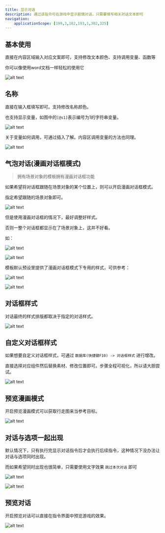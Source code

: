 ```yaml
---
title: 显示对话
description: 通过该指令可在游戏中显示剧情对话，只需要填写相关对话文本即可
navigation:
    applicationScope: [199,3,182,193,1,302,325]
---
```


## 基本使用

直接在内容区域输入对应文案即可，支持修改文本颜色、支持调用变量、函数等

你可以像使用word文档一样轻松的使用它

![alt text](https://assbak.gcw.wiki/gcw/image/zh_hans/commands/news/showdialog/1.png)

## 名称

直接在输入框填写即可。支持修改名称颜色。

也支持显示变量，如图中的`[@s1]`表示编号为1的字符串变量。

![alt text](https://assbak.gcw.wiki/gcw/image/zh_hans/commands/news/showdialog/2.png)

关于变量如何调用，可通过插入了解。内容区调用变量的方法也同理。

![alt text](https://assbak.gcw.wiki/gcw/image/zh_hans/commands/news/showdialog/3.png)

## 气泡对话(漫画对话框模式)

> 拥有场景对象的模板拥有漫画对话框功能

如果希望将对话框跟随在场景对象的某个位置上，则可以开启漫画对话框模式。

指定希望跟随的场景对象即可。

![alt text](https://assbak.gcw.wiki/gcw/image/zh_hans/commands/news/showdialog/4.png)

但是使用漫画对话框的情况下，最好调整好样式。

否则一整个对话框都显示在了场景对象上，这并不好看。

如： 

![alt text](https://assbak.gcw.wiki/gcw/image/zh_hans/commands/news/showdialog/5.png)

![alt text](https://assbak.gcw.wiki/gcw/image/zh_hans/commands/news/showdialog/6.png)

模板默认预设里提供了漫画对话框模式下专用的样式，可供参考：

![alt text](https://assbak.gcw.wiki/gcw/image/zh_hans/commands/news/showdialog/7.png)

![alt text](https://assbak.gcw.wiki/gcw/image/zh_hans/commands/news/showdialog/8.png)

## 对话框样式

对话最终的样式排版都取决于指定的对话样式。

![alt text](https://assbak.gcw.wiki/gcw/image/zh_hans/commands/news/showdialog/9.png)

## 自定义对话框样式

如果想要自定义对话框样式，可通过 `数据库(快捷键F10) -> 对话框样式` 进行增改。

直接选择对应组件然后替换素材、修改位置即可。步骤全程可视化，所以请大胆尝试。

![alt text](https://assbak.gcw.wiki/gcw/image/zh_hans/commands/news/showdialog/10.png)

## 预览漫画模式

开启预览漫画模式可以获取行走图来当参考目标。

![alt text](https://assbak.gcw.wiki/gcw/image/zh_hans/commands/news/showdialog/11.png)


## 对话与选项一起出现

默认情况下，只有执行完显示对话指令后才会执行后续指令，这种情况下没办法让对话与选项同时出现。

而如果希望同时出现也很简单，只需要使用文字效果 `跳过本次对话` 即可

![alt text](https://assbak.gcw.wiki/gcw/image/zh_hans/commands/news/showdialog/12.png)

![alt text](https://assbak.gcw.wiki/gcw/image/zh_hans/commands/news/showdialog/13.png)

## 预览对话

开启预览对话可以直接在指令界面中预览游戏的效果。

![alt text](https://assbak.gcw.wiki/gcw/image/zh_hans/commands/news/showdialog/14.png)

